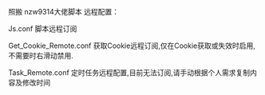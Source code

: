 照搬 nzw9314大佬脚本
远程配置：

Js.conf 脚本远程订阅

Get_Cookie_Remote.conf 获取Cookie远程订阅,仅在Cookie获取或失效时启用,不需要时右滑动禁用.

Task_Remote.conf 定时任务远程配置,目前无法订阅,请手动根据个人需求复制内容及修改时间
